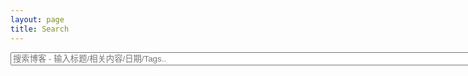 ```yaml
---
layout: page
title: Search
---
```



<!-- HTML elements for search -->
<input type="text" id="search-input" placeholder="搜索博客 - 输入标题/相关内容/日期/Tags.." style="width:800px;"/>
<ul id="results-container"></ul>

<!-- script pointing to jekyll-search.js -->
<script src="{{ site.baseurl }}/js/simple-jekyll-search.min.js"></script>

<script>
SimpleJekyllSearch({
    searchInput: document.getElementById('search-input'),
    resultsContainer: document.getElementById('results-container'),
    json: '/search.json',
    searchResultTemplate: '<li><a href="{url}" title="{desc}">{title}</a></li>',
    noResultsText: '没有搜索到文章',
    limit: 20,
    fuzzy: false
  })
</script>



